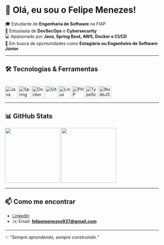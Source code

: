 # 👋 Olá, eu sou o Felipe Menezes!

🎓 Estudante de **Engenharia de Software** na FIAP  
🔐 Entusiasta de **DevSecOps** e **Cybersecurity**  
💻 Apaixonado por **Java, Spring Boot, AWS, Docker e CI/CD**  
🚀 Em busca de oportunidades como **Estagiário ou Engenheiro de Software Júnior**

---

## 🛠️ Tecnologias & Ferramentas
<div style="display: inline_block"><br>
  <img align="center" alt="Java" height="40" width="40" src="https://cdn.jsdelivr.net/gh/devicons/devicon/icons/java/java-original.svg"/>
  <img align="center" alt="Spring" height="40" width="40" src="https://cdn.jsdelivr.net/gh/devicons/devicon/icons/spring/spring-original.svg"/>
 
  <img align="center" alt="Docker" height="40" width="40" src="https://cdn.jsdelivr.net/gh/devicons/devicon/icons/docker/docker-original.svg"/>
  <img align="center" alt="Git" height="40" width="40" src="https://cdn.jsdelivr.net/gh/devicons/devicon/icons/git/git-original.svg"/>
  <img align="center" alt="Linux" height="40" width="40" src="https://cdn.jsdelivr.net/gh/devicons/devicon/icons/linux/linux-original.svg"/>
  <img align="center" alt="PHP" height="40" width="40" src="https://cdn.jsdelivr.net/gh/devicons/devicon/icons/php/php-original.svg"/>
  <img align="center" alt="TypeScript" height="40" width="40" src="https://cdn.jsdelivr.net/gh/devicons/devicon/icons/typescript/typescript-original.svg"/>
  <img align="center" alt="NodeJS" height="40" width="40" src="https://cdn.jsdelivr.net/gh/devicons/devicon/icons/nodejs/nodejs-original.svg"/>
</div>

---

## 📊 GitHub Stats
<div>
  <img height="180em" src="https://github-readme-stats.vercel.app/api?username=felipemenezes937&show_icons=true&theme=radical"/>
  <img height="180em" src="https://github-readme-stats.vercel.app/api/top-langs/?username=felipemenezes937&layout=compact&theme=radical"/>
</div>

---

## 📫 Como me encontrar
- [LinkedIn](https://www.linkedin.com/in/ffelipemenezes)  
- ✉️ Email: **felipemenezes937@gmail.com**

---

✨ *“Sempre aprendendo, sempre construindo.”*  
